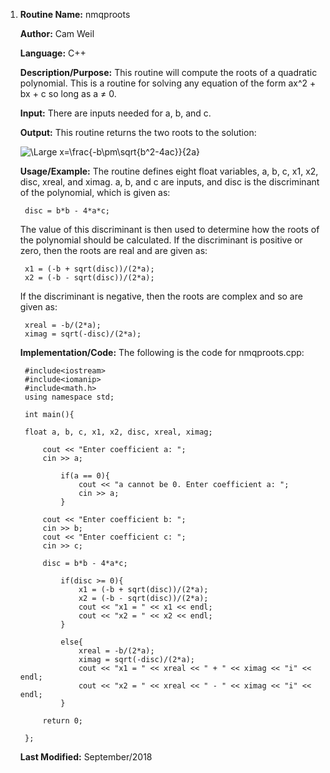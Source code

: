 1. **Routine Name:**           nmqproots

   **Author:** Cam Weil

   **Language:** C++

   **Description/Purpose:** This routine will compute the roots of a quadratic polynomial. This is a routine for solving any equation of the form ax^2 + bx + c so long as a ≠ 0.

   **Input:** There are inputs needed for a, b, and c.

   **Output:** This routine returns the two roots to the solution: 
   
      <img src="https://latex.codecogs.com/svg.latex?\Large&space;x=\frac{-b\pm\sqrt{b^2-4ac}}{2a}" title="\Large x=\frac{-b\pm\sqrt{b^2-4ac}}{2a}" />

   **Usage/Example:** The routine defines eight float variables, a, b, c, x1, x2, disc, xreal, and ximag. a, b, and c are inputs, and disc is the discriminant of the polynomial, which is given as:

        disc = b*b - 4*a*c;
   
   The value of this discriminant is then used to determine how the roots of the polynomial should be calculated. If the discriminant is positive or zero, then the roots are real and are given as:
   
        x1 = (-b + sqrt(disc))/(2*a);
        x2 = (-b - sqrt(disc))/(2*a);
        
   If the discriminant is negative, then the roots are complex and so are given as:
   
        xreal = -b/(2*a);
        ximag = sqrt(-disc)/(2*a);

   **Implementation/Code:** The following is the code for nmqproots.cpp:

        #include<iostream>
        #include<iomanip>
        #include<math.h>
        using namespace std;

        int main(){

        float a, b, c, x1, x2, disc, xreal, ximag;

            cout << "Enter coefficient a: ";
            cin >> a;
    
                if(a == 0){
                    cout << "a cannot be 0. Enter coefficient a: ";
                    cin >> a;
                }
    
            cout << "Enter coefficient b: ";
            cin >> b;
            cout << "Enter coefficient c: ";
            cin >> c;
    
            disc = b*b - 4*a*c;
    
                if(disc >= 0){
                    x1 = (-b + sqrt(disc))/(2*a);
                    x2 = (-b - sqrt(disc))/(2*a);
                    cout << "x1 = " << x1 << endl;
                    cout << "x2 = " << x2 << endl;
                }
    
                else{
                    xreal = -b/(2*a);
                    ximag = sqrt(-disc)/(2*a);
                    cout << "x1 = " << xreal << " + " << ximag << "i" << endl;
                    cout << "x2 = " << xreal << " - " << ximag << "i" << endl;
                }

            return 0;
    
        };
        
   **Last Modified:** September/2018
